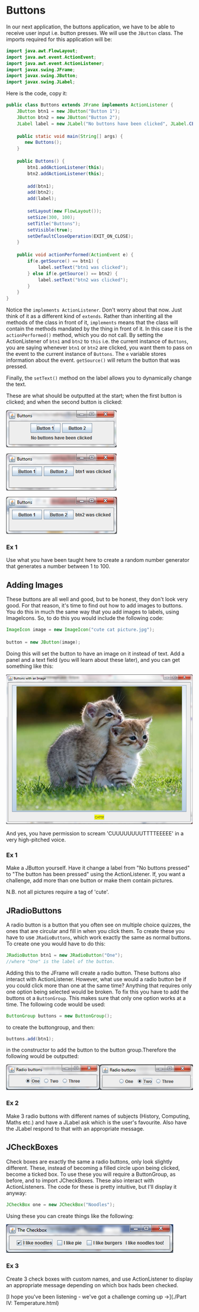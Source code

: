 Buttons
===

In our next application, the buttons application, we have to be able to receive user input i.e. button presses. We will use the `JButton` class. The imports required for this application will be:

```java
import java.awt.FlowLayout;
import java.awt.event.ActionEvent;
import java.awt.event.ActionListener;
import javax.swing.JFrame;
import javax.swing.JButton;
import javax.swing.JLabel;
```

Here is the code, copy it:

```java
public class Buttons extends JFrame implements ActionListener {
    JButton btn1 = new JButton("Button 1");
    JButton btn2 = new JButton("Button 2");
	JLabel label = new JLabel("No buttons have been clicked", JLabel.CENTER);

    public static void main(String[] args) {
       new Buttons();
    }

    public Buttons() {
        btn1.addActionListener(this);
	    btn2.addActionListener(this);

        add(btn1);
	    add(btn2);
	    add(label);

        setLayout(new FlowLayout());
	    setSize(300, 100);
	    setTitle("Buttons");
	    setVisible(true);
	    setDefaultCloseOperation(EXIT_ON_CLOSE);
	}

    public void actionPerformed(ActionEvent e) {
        if(e.getSource() == btn1) {
            label.setText("btn1 was clicked");
        } else if(e.getSource() == btn2) {
            label.setText("btn2 was clicked");
        }
    }
}
```

Notice the `implements ActionListener`. Don't worry about that now. Just think of it as a different kind of `extends`. Rather than inheriting all the methods of the class in front of it, `implements` means that the class will contain the methods mandated by the thing in front of it. In this case it is the `actionPerformed()` method, which you do not call. By setting the ActionListener of `btn1` and `btn2` to `this` i.e. the current instance of `Buttons`, you are saying whenever `btn1` or `btn2` are clicked, you want them to pass on the event to the current instance of `Buttons`. The `e` variable stores information about the event. `getSource()` will return the button that was pressed.

Finally, the `setText()` method on the label allows you to dynamically change the text.

These are what should be outputted at the start; when the first button is clicked; and when the second button is clicked:

![The box when none of the buttons are clicked](../../Images/Chapter-IV/Buttons/Buttons_none_clicked.png)

![What happens when button 1 is clicked](../../Images/Chapter-IV/Buttons/btn1_clicked.png)

![What happens when button 2 is clicked](../../Images/Chapter-IV/Buttons/btn2_clicked.png)

### Ex 1
Use what you have been taught here to create a random number generator that generates a number between 1 to 100.

## Adding Images
These buttons are all well and good, but to be honest, they don't look very good. For that reason, it's time to find out how to add images to buttons. You do this in much the same way that you add images to labels, using ImageIcons. So, to do this you would include the following code:

```java
ImageIcon image = new ImageIcon("cute cat picture.jpg");

button = new JButton(image);
```

Doing this will set the button to have an image on it instead of text. Add a panel and a text field (you will learn about these later), and you can get something like this:

![CUTE KITTEN BUTTON!!!!!!](../../Images/Chapter-IV/Buttons/image_buttons.png)

And yes, you have permission to scream 'CUUUUUUUUTTTTEEEEE' in a very high-pitched voice. 

### Ex 1 
Make a JButton yourself. Have it change a label from "No buttons pressed" to "The button has been pressed" using the ActionListener. If, you want a challenge, add more than one button or make them contain pictures.

N.B. not all pictures require a tag of 'cute'.

## JRadioButtons
A radio button is a button that you often see on multiple choice quizzes, the ones that are circular and fill in when you click them. To create these you have to use `JRadioButtons`, which work exactly the same as normal buttons. To create one you would have to do this:

```java
JRadioButton btn1 = new JRadioButton("One");
//where "One" is the label of the button.
```

Adding this to the JFrame will create a radio button. These buttons also interact with ActionListener. However, what use would a radio button be if you could click more than one at the same time? Anything that requires only one option being selected would be broken. To fix this you have to add the buttons ot a `ButtonGroup`. This makes sure that only one option works at a time. The following code would be used:

```java
ButtonGroup buttons = new ButtonGroup();
```

to create the buttongroup, and then:

```java
buttons.add(btn1);
```

in the constructor to add the button to the button group.Therefore the following would be outputted:

![Radio buttons](../../Images/Chapter-IV/Buttons/radio.png)

### Ex 2
Make 3 radio buttons with different names of subjects (History, Computing, Maths etc.) and have a JLabel ask which is the user's favourite. Also have the JLabel respond to that with an appropriate message.

## JCheckBoxes
Check boxes are exactly the same a radio buttons, only look slightly different. These, instead of becoming a filled circle upon  being clicked, become a ticked box. To use these you will require a ButtonGroup, as before, and to import JCheckBoxes. These also interact with ActionListeners. The code for these is pretty intuitive, but I'll display it anyway:

```java
JCheckBox one = new JCheckBox("Noodles");
```

Using these you can create things like the following:

![Some check boxes](../../Images/Chapter-IV/Buttons/check_boxes.png)

### Ex 3
Create 3 check boxes with custom names, and use ActionListener to display an appropriate message depending on which box hads been checked.

[I hope you've been listening - we've got a challenge coming up &rarr;](./Part IV: Temperature.html)
